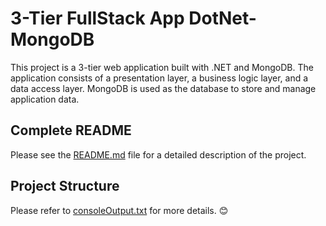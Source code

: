 # 3-Tier FullStack App DotNet-MongoDB

This project is a 3-tier web application built with .NET and MongoDB. The application consists of a presentation layer, a business logic layer, and a data access layer. MongoDB is used as the database to store and manage application data.

## Complete README

Please see the [README.md](https://github.com/ibtisam-iq/3TierFullStackApp-DotNet-MongoDB/blob/main/README.md) file for a detailed description of the project.


## Project Structure

Please refer to [consoleOutput.txt](https://github.com/ibtisam-iq/3TierFullStackApp-DotNet-MongoDB/blob/main/consoleOutput.txt) for more details. 😊
